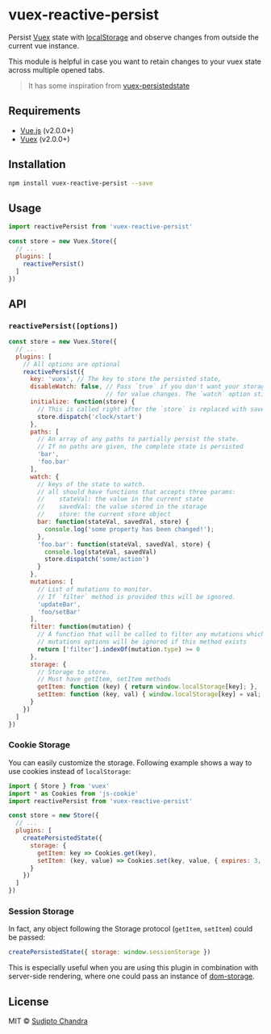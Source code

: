 # vuex-reactive-persist

Persist [Vuex](http://vuex.vuejs.org/) state with [localStorage](https://developer.mozilla.org/nl/docs/Web/API/Window/localStorage) and observe changes from outside the current vue instance.

This module is helpful in case you want to retain changes to your vuex state across multiple opened tabs.

> It has some inspiration from [vuex-persistedstate](https://github.com/robinvdvleuten/vuex-persistedstate)

## Requirements

- [Vue.js](https://vuejs.org) (v2.0.0+)
- [Vuex](http://vuex.vuejs.org) (v2.0.0+)

## Installation

```bash
npm install vuex-reactive-persist --save
```

## Usage

```js
import reactivePersist from 'vuex-reactive-persist'

const store = new Vuex.Store({
  // ...
  plugins: [
    reactivePersist()
  ]
})
```

## API

### `reactivePersist([options])`

```js
const store = new Vuex.Store({
  // ...
  plugins: [
    // All options are optional
    reactivePersist({
      key: 'vuex', // The key to store the persisted state,
      disableWatch: false, // Pass `true` if you don't want your storage to be observed
                           // for value changes. The `watch` option still works.
      initialize: function(store) {
        // This is called right after the `store` is replaced with saved value
        store.dispatch('clock/start')
      },
      paths: [
        // An array of any paths to partially persist the state.
        // If no paths are given, the complete state is persisted
        'bar',
        'foo.bar'
      ],
      watch: {
        // keys of the state to watch.
        // all should have functions that accepts three params:
        //    stateVal: the value in the current state
        //    savedVal: the value stored in the storage
        //    store: the current store object
        bar: function(stateVal, savedVal, store) {
          console.log('some property has been changed!');
        },
        'foo.bar': function(stateVal, savedVal, store) {
          console.log(stateVal, savedVal)
          store.dispatch('some/action')
        }
      },
      mutations: [
        // List of mutations to monitor.
        // If `filter` method is provided this will be ignored.
        'updateBar',
        'foo/setBar'
      ],
      filter: function(mutation) {
        // A function that will be called to filter any mutations which will trigger.
        // mutations options will be ignored if this method exists
        return ['filter'].indexOf(mutation.type) >= 0
      },
      storage: {
        // Storage to store.
        // Must have getItem, setItem methods
        getItem: function (key) { return window.localStorage[key]; },
        setItem: function (key, val) { window.localStorage[key] = val; }
      }
    })
  ]
})
```

### Cookie Storage

You can easily customize the storage. Following example shows a way to use cookies instead of `localStorage`:

```js
import { Store } from 'vuex'
import * as Cookies from 'js-cookie'
import reactivePersist from 'vuex-reactive-persist'

const store = new Store({
  // ...
  plugins: [
    createPersistedState({
      storage: {
        getItem: key => Cookies.get(key),
        setItem: (key, value) => Cookies.set(key, value, { expires: 3, secure: true })
      }
    })
  ]
})
```

### Session Storage

In fact, any object following the Storage protocol (`getItem`, `setItem`) could be passed:

```js
createPersistedState({ storage: window.sessionStorage })
```

This is especially useful when you are using this plugin in combination with server-side rendering, where one could pass an instance of [dom-storage](https://www.npmjs.com/package/dom-storage).

## License

MIT © [Sudipto Chandra](https://github.com/dipu-bd)
